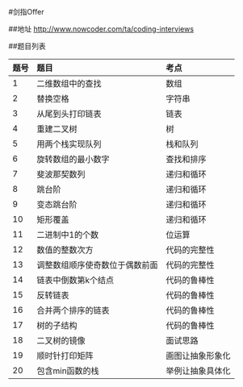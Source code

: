 #剑指Offer

##地址
http://www.nowcoder.com/ta/coding-interviews

##题目列表

| 题号 | 题目                           | 考点             |
| :--- | :----------------------------- | :--------------- |
| 1    | 二维数组中的查找               | 数组             |
| 2    | 替换空格                       | 字符串           | 
| 3    | 从尾到头打印链表               | 链表             | 
| 4    | 重建二叉树                     | 树               |
| 5    | 用两个栈实现队列               | 栈和队列         |
| 6    | 旋转数组的最小数字             | 查找和排序       |
| 7    | 斐波那契数列                   | 递归和循环       |
| 8    | 跳台阶                         | 递归和循环       |
| 9    | 变态跳台阶                     | 递归和循环       |
| 10   | 矩形覆盖                       | 递归和循环       |
| 11   | 二进制中1的个数                | 位运算           |
| 12   | 数值的整数次方                 | 代码的完整性     |
| 13   | 调整数组顺序使奇数位于偶数前面 | 代码的完整性     |
| 14   | 链表中倒数第k个结点            | 代码的鲁棒性     |
| 15   | 反转链表                       | 代码的鲁棒性     |
| 16   | 合并两个排序的链表             | 代码的鲁棒性     |
| 17   | 树的子结构                     | 代码的鲁棒性     |
| 18   | 二叉树的镜像                   | 面试思路         |
| 19   | 顺时针打印矩阵                 | 画图让抽象形象化 |
| 20   | 包含min函数的栈                | 举例让抽象具体化 |



